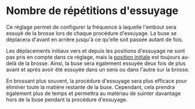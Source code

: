 Nombre de répétitions d'essuyage
====
Ce réglage permet de configurer la fréquence à laquelle l'embout sera essuyé de la brosse lors de chaque procédure d'essuyage. La buse se déplacera d'avant en arrière jusqu'à ce qu'elle soit passée autant de fois.

Les déplacements initiaux vers et depuis les positions d'essuyage ne sont pas pris en compte dans ce réglage, mais la [position initiale](wipe_brush_pos_x.md) est toujours au-delà de la brosse. Ainsi, la buse sera également essuyée deux fois de plus avant et après avoir été essuyée dans un sens ou dans l'autre sur la brosse.

En brossant plus souvent, la procédure d'essuyage sera plus efficace pour éliminer toute la matière restante de la buse. Cependant, cela prendra également plus de temps et permettra au matériau de suinter davantage hors de la buse pendant la procédure d'essuyage.
